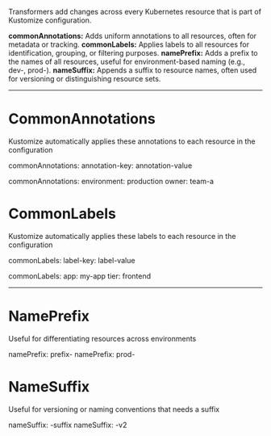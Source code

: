 Transformers add changes across every Kubernetes resource that is part of Kustomize configuration.

**commonAnnotations:** Adds uniform annotations to all resources, often for metadata or tracking.
**commonLabels:** Applies labels to all resources for identification, grouping, or filtering purposes.
**namePrefix:** Adds a prefix to the names of all resources, useful for environment-based naming (e.g., dev-, prod-).
**nameSuffix:** Appends a suffix to resource names, often used for versioning or distinguishing resource sets.

---

# CommonAnnotations
Kustomize automatically applies these annotations to each resource in the configuration 

commonAnnotations:
  annotation-key: annotation-value

commonAnnotations:
  environment: production
  owner: team-a


# CommonLabels
Kustomize automatically applies these labels to each resource in the configuration 

commonLabels:
  label-key: label-value

commonLabels:
  app: my-app
  tier: frontend

---

# NamePrefix
Useful for differentiating resources across environments

namePrefix: prefix-
namePrefix: prod-


# NameSuffix
Useful for versioning or naming conventions that needs a suffix

nameSuffix: -suffix
nameSuffix: -v2
